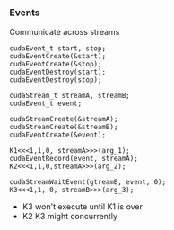 ### Events
Communicate across streams
```
cudaEvent_t start, stop; 
cudaEventCreate(&start); 
cudaEventCreate(&stop);
cudaEventDestroy(start); 
cudaEventDestroy(stop);
```

```
cudaStream_t streamA, streamB; 
cudaEvent_t event;

cudaStreamCreate(&streamA); 
cudaStreamCreate(&streamB); 
cudaEventCreate(&event);

K1<<<1,1,0, streamA>>>(arg_1); 
cudaEventRecord(event, streamA); 
K2<<<1,1,0,streamA>>>(arg_2);

cudaStreamWaitEvent(gtreamB, event, 0); 
K3<<<1,1, 0, streamB>>>(arg_3);

```
- K3 won't execute until K1 is over
- K2 K3 might concurrently